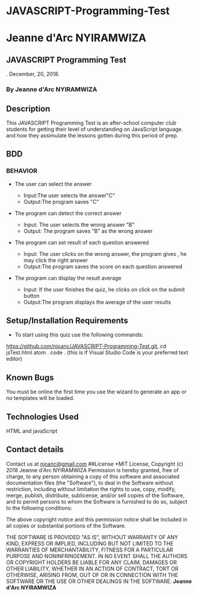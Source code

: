 # JAVASCRIPT-Programming-Test
# Jeanne d'Arc NYIRAMWIZA
## JAVASCRIPT Programming Test
. December, 20, 2018.
### By **Jeanne d'Arc NYIRAMWIZA**
## Description
This JAVASCRIPT Programming Test is an after-school computer club students for getting their level of understanding on JavaScript language. and how they assimulate the lessons gotten during this period of prep.
## BDD
### BEHAVIOR
* The user can select the answer
  * Input:The user selects the answer"C"
  * Output:The program saves "C"
  
* The program can detect the correct answer
  * Input: The user selects the wrong answer "B"
  * Output: The program saves "B" as the wrong answer

* The program can set result of each question answered
  * Input: The user clicks on the wrong answer, the program gives , he may click the right answer
  * Output:The program saves the score on each question answered
* The program can display the result average
  * Input: If the user finishes the quiz, he clicks on click on the submit button
  * Output:The program displays the average of the user results

## Setup/Installation Requirements
* To start using this quiz use the following commands:

https://github.com/njoanc/JAVASCRIPT-Programming-Test.git,
cd jsTest.html
atom .
code . (this is if Visual Studio Code is your preferred text editor)
## Known Bugs
You must be online the first time you use the wizard to generate an app or no templates will be loaded.
## Technologies Used
HTML and javaScript
## Contact details
Contact us at njoanc@gmail.com
##License
*MIT License, 
Copyright (c) 2018 Jeanne d'Arc NYIRAMWIZA 
Permission is hereby granted, free of charge, to any person obtaining a copy of this software and associated documentation files (the "Software"), to deal in the Software without restriction, including without limitation the rights to use, copy, modify, merge, publish, distribute, sublicense, and/or sell copies of the Software, and to permit persons to whom the Software is furnished to do so, subject to the following conditions:

The above copyright notice and this permission notice shall be included in all copies or substantial portions of the Software.

THE SOFTWARE IS PROVIDED "AS IS", WITHOUT WARRANTY OF ANY KIND, EXPRESS OR IMPLIED, INCLUDING BUT NOT LIMITED TO THE WARRANTIES OF MERCHANTABILITY, FITNESS FOR A PARTICULAR PURPOSE AND NONINFRINGEMENT. IN NO EVENT SHALL THE AUTHORS OR COPYRIGHT HOLDERS BE LIABLE FOR ANY CLAIM, DAMAGES OR OTHER LIABILITY, WHETHER IN AN ACTION OF CONTRACT, TORT OR OTHERWISE, ARISING FROM, OUT OF OR IN CONNECTION WITH THE SOFTWARE OR THE USE OR OTHER DEALINGS IN THE SOFTWARE.
**Jeanne d'Arc NYIRAMWIZA**
